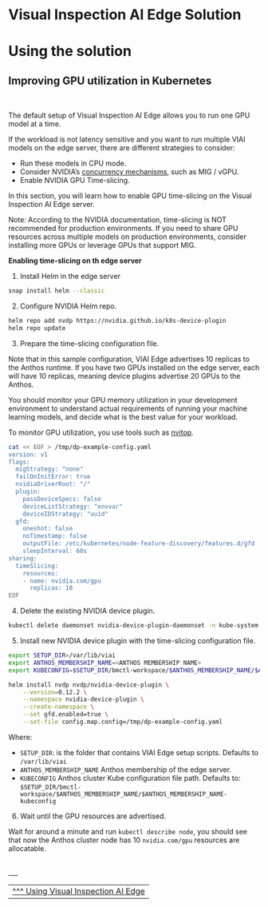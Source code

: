 # Visual Inspection AI Edge Solution

# Using the solution

## Improving GPU utilization in Kubernetes

<br>

The default setup of Visual Inspection AI Edge allows you to run one GPU model at a time.

If the workload is not latency sensitive and you want to run multiple VIAI models on the edge server, there are different strategies to consider:
* Run these models in CPU mode.
* Consider NVIDIA’s [concurrency mechanisms](https://developer.nvidia.com/blog/improving-gpu-utilization-in-kubernetes/), such as MIG / vGPU.
* Enable NVIDIA GPU Time-slicing.

In this section, you will learn how to enable GPU time-slicing on the Visual Inspection AI Edge server.

Note: According to the NVIDIA documentation, time-slicing is NOT recommended for production environments. If you need to share GPU resources across multiple models on production environments, consider installing more GPUs or leverage GPUs that support MIG.

__Enabling time-slicing on th edge server__

1. Install Helm in the edge server

```bash
snap install helm --classic
```

2. Configure NVIDIA Helm repo.

```bash
helm repo add nvdp https://nvidia.github.io/k8s-device-plugin
helm repo update
```

3. Prepare the time-slicing configuration file.

Note that in this sample configuration, VIAI Edge advertises 10 replicas to the Anthos runtime. If you have two GPUs installed on the edge server, each will have 10 replicas, meaning device plugins advertise 20 GPUs to the Anthos.
 
You should monitor your GPU memory utilization in your development environment to understand actual requirements of running your machine learning models, and decide what is the best value for your workload. 

To monitor GPU utilization, you use tools such as [nvitop](https://github.com/XuehaiPan/nvitop).

```bash
cat << EOF > /tmp/dp-example-config.yaml
version: v1
flags:
  migStrategy: "none"
  failOnInitError: true
  nvidiaDriverRoot: "/"
  plugin:
    passDeviceSpecs: false
    deviceListStrategy: "envvar"
    deviceIDStrategy: "uuid"
  gfd:
    oneshot: false
    noTimestamp: false
    outputFile: /etc/kubernetes/node-feature-discovery/features.d/gfd
    sleepInterval: 60s
sharing:
  timeSlicing:
    resources:
    - name: nvidia.com/gpu
      replicas: 10
EOF
```

4. Delete the existing NVIDIA device plugin.

```bash
kubectl delete daemonset nvidia-device-plugin-daemonset -n kube-system
```

5. Install new NVIDIA device plugin with the time-slicing configuration file.

```bash
export SETUP_DIR=/var/lib/viai
export ANTHOS_MEMBERSHIP_NAME=<ANTHOS MEMBERSHIP NAME>
export KUBECONFIG=$SETUP_DIR/bmctl-workspace/$ANTHOS_MEMBERSHIP_NAME/$ANTHOS_MEMBERSHIP_NAME-kubeconfig

helm install nvdp nvdp/nvidia-device-plugin \
    --version=0.12.2 \
    --namespace nvidia-device-plugin \
    --create-namespace \
    --set gfd.enabled=true \
    --set-file config.map.config=/tmp/dp-example-config.yaml
```

Where:
* `SETUP_DIR`: is the folder that contains VIAI Edge setup scripts. Defaults to `/var/lib/viai`
* `ANTHOS_MEMBERSHIP_NAME` Anthos membership of the edge server.
* `KUBECONFIG` Anthos cluster Kube configuration file path. Defaults to: `$SETUP_DIR/bmctl-workspace/$ANTHOS_MEMBERSHIP_NAME/$ANTHOS_MEMBERSHIP_NAME-kubeconfig`

6. Wait until the GPU resources are advertised.

Wait for around a minute and run `kubectl describe node`, you should see that now the Anthos cluster node has 10 `nvidia.com/gpu` resources are allocatable.


<br>
___

<table width="100%">
<tr><td><a href="./useviai.md">^^^ Using Visual Inspection AI Edge</td></tr>
</table>



 